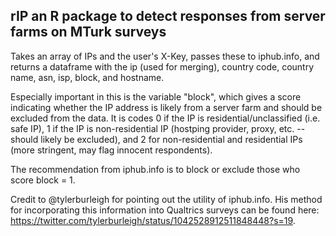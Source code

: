 ## rIP an R package to detect responses from server farms on MTurk surveys

Takes an array of IPs and the user's X-Key, passes these to iphub.info, and returns a dataframe with the ip (used for merging), country code, country name, asn, isp, block, and hostname.

Especially important in this is the variable "block", which gives a score indicating whether the IP address is likely from a server farm and should be excluded from the data. It is codes 0 if the IP is residential/unclassified (i.e. safe IP), 1 if the IP is non-residential IP (hostping provider, proxy, etc. -- should likely be excluded), and 2 for non-residential and residential IPs (more stringent, may flag innocent respondents).

The recommendation from iphub.info is to block or exclude those who score block = 1.

Credit to @tylerburleigh for pointing out the utility of iphub.info. His method for incorporating this information into Qualtrics surveys can be found here: https://twitter.com/tylerburleigh/status/1042528912511848448?s=19.
